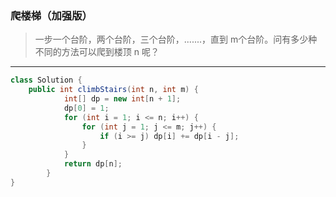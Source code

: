 ### 爬楼梯（加强版）

>一步一个台阶，两个台阶，三个台阶，.......，直到 m个台阶。问有多少种不同的方法可以爬到楼顶 n 呢？
***
```java
class Solution {
    public int climbStairs(int n, int m) {
            int[] dp = new int[n + 1];
            dp[0] = 1;
            for (int i = 1; i <= n; i++) {
                for (int j = 1; j <= m; j++) {
                    if (i >= j) dp[i] += dp[i - j];
                }
            }
            return dp[n];
        }
}
```